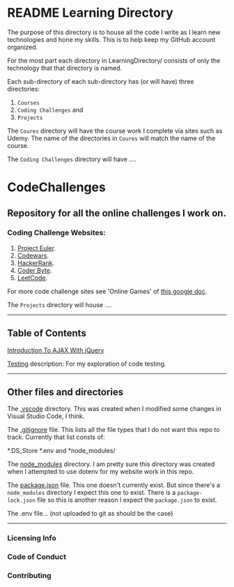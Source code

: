 # README Learning Directory

The purpose of this directory is to house all the code I write as I learn new technologies and hone my skills.
This is to help keep my GitHub account organized.

For the most part each directory in LearningDirectory/ consists of only the technology that that directory is named.

Each sub-directory of each sub-directory has (or will have) three directories:
1. `Courses`
2. `Coding Challenges` and
3. `Projects`

The `Coures` directory will have the course work I complete via sites such as Udemy. The name of the directories in `Coures` will match the name of the course.

The `Coding Challenges` directory will have ....


# CodeChallenges
## Repository for all the online challenges I work on.

### Coding Challenge Websites:
1. [Project Euler](https://projecteuler.net/).
2. [Codewars](https://www.codewars.com/).
3. [HackerRank](https://www.hackerrank.com/dashboard).
4. [Coder Byte](https://coderbyte.com/).
5. [LeetCode](https://leetcode.com).

For more code challenge sites see 'Online Games' of [this google doc](https://docs.google.com/document/d/1K-FDmLzGuYkasZpv9A1gTEV396rtWAi1bnCDh2uE7Q0/edit).

The `Projects` directory will house ....

---
## Table of Contents

[Introduction To AJAX With jQuery](https://github.com/JamieBort/LearningDirectory/tree/master/IntroductionToAJAXWithjQuery)

[Testing](https://github.com/JamieBort/LearningDirectory/tree/master/Testing)
description: For my exploration of code testing.

---
## Other files and directories

The [.vscode](https://github.com/JamieBort/LearningDirectory/tree/master/.vscode) directory. This was created when I modified some changes in Visual Studio Code, I think.

The [.gitignore](https://github.com/JamieBort/LearningDirectory/blob/master/.gitignore) file. This lists all the file types that I do not want this repo to track.
Currently that list consts of:

*.DS_Store
*.env
and
*node_modules/

The [node_modules](https://github.com/JamieBort/LearningDirectory/tree/master/node_modules) directory. I am pretty sure this directory was created when I attempted to use dotenv for my website work in this repo.

The [package.json]() file. This one doesn't currently exist. But since there's a `node_modules` directory I expect this one to exist. There is a `package-lock.json` file so this is another reason I expect the `package.json` to exist.

The .env file... (not uploaded to git as should be the case)

---
### Licensing Info

### Code of Conduct

### Contributing